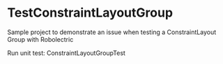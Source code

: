 # TestConstraintLayoutGroup

Sample project to demonstrate an issue when testing a ConstraintLayout Group with Robolectric

Run unit test: ConstraintLayoutGroupTest